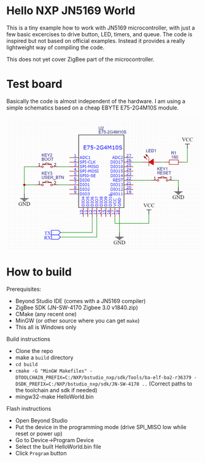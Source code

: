 # Hello NXP JN5169 World

This is a tiny example how to work with JN5169 microcontroller, with just a few basic excercises to drive button, LED, timers, and queue.
The code is inspired but not based on official examples. Instead it provides a really lightweight way of compiling the code.

This does not yet cover ZigBee part of the microcontroller.

# Test board

Basically the code is almost independent of the hardware. I am using a simple schematics based on a cheap EBYTE E75-2G4M10S module.

![Schematics](Schematics.png)

# How to build

Prerequisites:
- Beyond Studio IDE (comes with a JN5169 compiler)
- ZigBee SDK (JN-SW-4170 Zigbee 3.0 v1840.zip)
- CMake (any recent one)
- MinGW (or other source where you can get `make`)
- This all is Windows only

Build instructions
- Clone the repo
- make a `build` directory
- `cd build`
- `cmake -G "MinGW Makefiles" -DTOOLCHAIN_PREFIX=C:/NXP/bstudio_nxp/sdk/Tools/ba-elf-ba2-r36379 -DSDK_PREFIX=C:/NXP/bstudio_nxp/sdk/JN-SW-4170 ..`
(Correct paths to the toolchain and sdk if needed)
- mingw32-make HelloWorld.bin

Flash instructions
- Open Beyond Studio
- Put the device in the programming mode (drive SPI_MISO low while reset or power up)
- Go to Device->Program Device
- Select the built HelloWorld.bin file
- Click `Program` button

